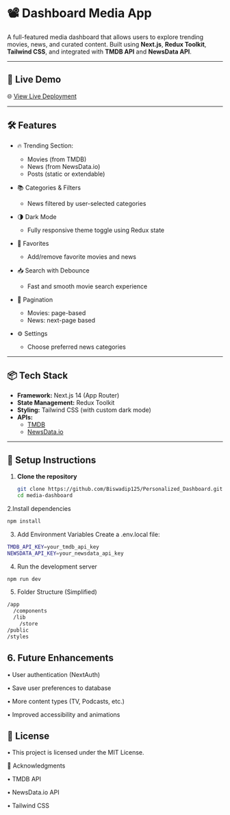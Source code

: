# 📽️ Dashboard Media App

A full-featured media dashboard that allows users to explore trending movies, news, and curated content. Built using **Next.js**, **Redux Toolkit**, **Tailwind CSS**, and integrated with **TMDB API** and **NewsData API**.

---

## 🚀 Live Demo

🌐 [View Live Deployment](https://personalized-dashboard-sigma.vercel.app/)

---

## 🛠️ Features

- 🔥 Trending Section:
  - Movies (from TMDB)
  - News (from NewsData.io)
  - Posts (static or extendable)
    
- 📚 Categories & Filters
  - News filtered by user-selected categories
    
- 🌗 Dark Mode
  - Fully responsive theme toggle using Redux state
    
- 💾 Favorites
  - Add/remove favorite movies and news
    
- 📥 Search with Debounce
  - Fast and smooth movie search experience
    
- 🔁 Pagination
  - Movies: page-based
  - News: next-page based
    
- ⚙️ Settings
  - Choose preferred news categories

---

## 📦 Tech Stack

- **Framework:** Next.js 14 (App Router)
- **State Management:** Redux Toolkit
- **Styling:** Tailwind CSS (with custom dark mode)
- **APIs:**
  - [TMDB](https://www.themoviedb.org/documentation/api)
  - [NewsData.io](https://newsdata.io/docs)

---

## 🔧 Setup Instructions

1. **Clone the repository**
   ```bash
   git clone https://github.com/Biswadip125/Personalized_Dashboard.git
   cd media-dashboard
   ```

2.Install dependencies
  ```bash
  npm install
  ```
3. Add Environment Variables
Create a .env.local file:
  ````bash
  TMDB_API_KEY=your_tmdb_api_key
  NEWSDATA_API_KEY=your_newsdata_api_key
  ````
4. Run the development server
  ```bash
  npm run dev
  ```
5. Folder Structure (Simplified)
  ```bash
  /app
    /components
    /lib
      /store
  /public
  /styles
  ````
## 6.  Future Enhancements

• User authentication (NextAuth)

• Save user preferences to database

• More content types (TV, Podcasts, etc.)

• Improved accessibility and animations

## 📜 License

• This project is licensed under the MIT License.

🙌 Acknowledgments

• TMDB API

• NewsData.io API

• Tailwind CSS
